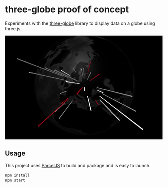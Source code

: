 # three-globe proof of concept

Experiments with the [three-globe](https://github.com/vasturiano/three-globe) library to display data on a globe using three.js.

![screen shot](screenshot.png)

## Usage

This project uses [ParcelJS](https://parceljs.org) to build and package and is easy to launch.

```
npm install
npm start
```
